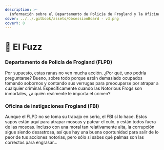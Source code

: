 ```yaml
---
description: >-
  Información sobre el Departamento de Policía de Frogland y la Oficina de Intigaciones de Frogland.
cover: ../../.gitbook/assets/ObsessionBoard - v3.png
coverY: 0
---
```


# 🚓 El Fuzz

### Departamento de Policía de Frogland (FLPD)

Por supuesto, estas ranas no ven mucha acción. ¿Por qué, uno podría preguntarse? Bueno, sobre todo porque están demasiado ocupados tomando sobornos y contando sus verrugas para preocuparse por atrapar a cualquier criminal. Específicamente cuando las Notorious Frogs son inmortales, ¿a quién realmente le importa el crimen?

### Oficina de instigaciones Frogland (FBI)

Aunque el FLPD no se toma su trabajo en serio, el FBI sí lo hace. Estos sapos están aquí para atrapar moscas y patear el culo, y están todos fuera de las moscas. Incluso con una moral tan relativamente alta, la corrupción sigue siendo desastrosa, así que hay una buena oportunidad para salir de lo peor de tus acciones notorias, pero sólo si sabes qué palmas son las correctos para engrasar...
